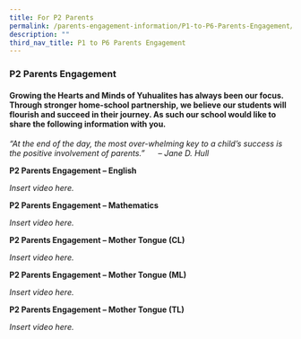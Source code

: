 ```yaml
---
title: For P2 Parents
permalink: /parents-engagement-information/P1-to-P6-Parents-Engagement/P2
description: ""
third_nav_title: P1 to P6 Parents Engagement
---
```

### P2 Parents Engagement

#### Growing the Hearts and Minds of Yuhualites has always been our focus. Through stronger home-school partnership, we believe our students will flourish and succeed in their journey. As such our school would like to share the following information with you.

_“At the end of the day, the most over-whelming key to a child’s success is the positive involvement of parents.”      – Jane D. Hull_

**P2 Parents Engagement – English**

*Insert video here.*

**P2 Parents Engagement – Mathematics**

*Insert video here.*

**P2 Parents Engagement – Mother Tongue (CL)**

*Insert video here.*

**P2 Parents Engagement – Mother Tongue (ML)**

*Insert video here.*

**P2 Parents Engagement – Mother Tongue (TL)**

*Insert video here.*